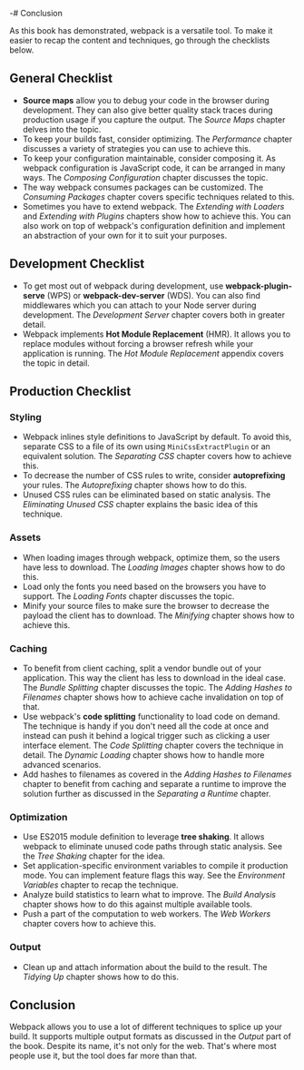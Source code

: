 -# Conclusion

As this book has demonstrated, webpack is a versatile tool. To make it easier to recap the content and techniques, go through the checklists below.

## General Checklist

- **Source maps** allow you to debug your code in the browser during development. They can also give better quality stack traces during production usage if you capture the output. The _Source Maps_ chapter delves into the topic.
- To keep your builds fast, consider optimizing. The _Performance_ chapter discusses a variety of strategies you can use to achieve this.
- To keep your configuration maintainable, consider composing it. As webpack configuration is JavaScript code, it can be arranged in many ways. The _Composing Configuration_ chapter discusses the topic.
- The way webpack consumes packages can be customized. The _Consuming Packages_ chapter covers specific techniques related to this.
- Sometimes you have to extend webpack. The _Extending with Loaders_ and _Extending with Plugins_ chapters show how to achieve this. You can also work on top of webpack's configuration definition and implement an abstraction of your own for it to suit your purposes.

## Development Checklist

- To get most out of webpack during development, use **webpack-plugin-serve** (WPS) or **webpack-dev-server** (WDS). You can also find middlewares which you can attach to your Node server during development. The _Development Server_ chapter covers both in greater detail.
- Webpack implements **Hot Module Replacement** (HMR). It allows you to replace modules without forcing a browser refresh while your application is running. The _Hot Module Replacement_ appendix covers the topic in detail.

## Production Checklist

### Styling

- Webpack inlines style definitions to JavaScript by default. To avoid this, separate CSS to a file of its own using `MiniCssExtractPlugin` or an equivalent solution. The _Separating CSS_ chapter covers how to achieve this.
- To decrease the number of CSS rules to write, consider **autoprefixing** your rules. The _Autoprefixing_ chapter shows how to do this.
- Unused CSS rules can be eliminated based on static analysis. The _Eliminating Unused CSS_ chapter explains the basic idea of this technique.

### Assets

- When loading images through webpack, optimize them, so the users have less to download. The _Loading Images_ chapter shows how to do this.
- Load only the fonts you need based on the browsers you have to support. The _Loading Fonts_ chapter discusses the topic.
- Minify your source files to make sure the browser to decrease the payload the client has to download. The _Minifying_ chapter shows how to achieve this.

### Caching

- To benefit from client caching, split a vendor bundle out of your application. This way the client has less to download in the ideal case. The _Bundle Splitting_ chapter discusses the topic. The _Adding Hashes to Filenames_ chapter shows how to achieve cache invalidation on top of that.
- Use webpack's **code splitting** functionality to load code on demand. The technique is handy if you don't need all the code at once and instead can push it behind a logical trigger such as clicking a user interface element. The _Code Splitting_ chapter covers the technique in detail. The _Dynamic Loading_ chapter shows how to handle more advanced scenarios.
- Add hashes to filenames as covered in the _Adding Hashes to Filenames_ chapter to benefit from caching and separate a runtime to improve the solution further as discussed in the _Separating a Runtime_ chapter.

### Optimization

- Use ES2015 module definition to leverage **tree shaking**. It allows webpack to eliminate unused code paths through static analysis. See the _Tree Shaking_ chapter for the idea.
- Set application-specific environment variables to compile it production mode. You can implement feature flags this way. See the _Environment Variables_ chapter to recap the technique.
- Analyze build statistics to learn what to improve. The _Build Analysis_ chapter shows how to do this against multiple available tools.
- Push a part of the computation to web workers. The _Web Workers_ chapter covers how to achieve this.

### Output

- Clean up and attach information about the build to the result. The _Tidying Up_ chapter shows how to do this.

## Conclusion

Webpack allows you to use a lot of different techniques to splice up your build. It supports multiple output formats as discussed in the _Output_ part of the book. Despite its name, it's not only for the web. That's where most people use it, but the tool does far more than that.

